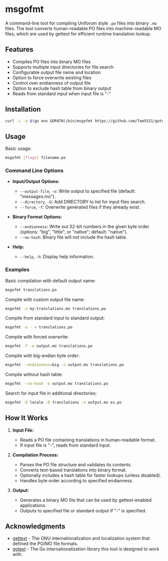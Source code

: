 # msgofmt

A command-line tool for compiling Uniforum style `.po` files into binary `.mo` files. The tool converts human-readable PO files into machine-readable MO files, which are used by gettext for efficient runtime translation lookup.

## Features

- Compiles PO files into binary MO files
- Supports multiple input directories for file search
- Configurable output file name and location
- Option to force overwrite existing files
- Control over endianness of output file
- Option to exclude hash table from binary output
- Reads from standard input when input file is "-"

## Installation

```bash
curl -L -o $(go env GOPATH)/bin/msgofmt https://github.com/Tom5521/gotext-tools/releases/latest/download/msgofmt-$(go env GOOS)-$(go env GOARCH) && chmod +x $(go env GOPATH)/bin/msgofmt
```

## Usage

Basic usage:

```bash
msgofmt [flags] filename.po
```

### Command Line Options

- **Input/Output Options:**

  - `--output-file`, `-o`: Write output to specified file (default: "messages.mo").
  - `--directory`, `-D`: Add DIRECTORY to list for input files search.
  - `--force`, `-f`: Overwrite generated files if they already exist.

- **Binary Format Options:**

  - `--endianness`: Write out 32-bit numbers in the given byte order (options: "big", "little", or "native"; default: "native").
  - `--no-hash`: Binary file will not include the hash table.

- **Help:**
  - `--help`, `-h`: Display help information.

### Examples

Basic compilation with default output name:

```bash
msgofmt translations.po
```

Compile with custom output file name:

```bash
msgofmt -o my-translations.mo translations.po
```

Compile from standard input to standard output:

```bash
msgofmt -o - < translations.po
```

Compile with forced overwrite:

```bash
msgofmt -f -o output.mo translations.po
```

Compile with big-endian byte order:

```bash
msgofmt --endianness=big -o output.mo translations.po
```

Compile without hash table:

```bash
msgofmt --no-hash -o output.mo translations.po
```

Search for input file in additional directories:

```bash
msgofmt -D locale -D translations -o output.mo es.po
```

## How It Works

1. **Input File:**

   - Reads a PO file containing translations in human-readable format.
   - If input file is "-", reads from standard input.

2. **Compilation Process:**

   - Parses the PO file structure and validates its contents.
   - Converts text-based translations into binary format.
   - Optionally includes a hash table for faster lookups (unless disabled).
   - Handles byte order according to specified endianness.

3. **Output:**
   - Generates a binary MO file that can be used by gettext-enabled applications.
   - Outputs to specified file or standard output if "-" is specified.

## Acknowledgments

- [gettext](https://www.gnu.org/software/gettext/) - The GNU internationalization and localization system that defined the PO/MO file formats.
- [gotext](https://github.com/leonelquinteros/gotext) - The Go internationalization library this tool is designed to work with.
